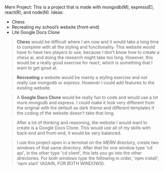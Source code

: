 Mern Project:
This is a project that is made with mongodb(M), express(E), react(R), and node(N).
Ideas:
<ul>
  <li>Chess</li>
  <li>Recreating my school’s website (front-end)</li>
  <li>Lite Google Docs Clone</li>
</ul>

><b>Chess</b> would be difficult where I am now and it would take a long time to complete with all the styling and functionality. This website would have to have two players to use, because I don’t know how to create a chess ai, and doing the research might take too long. However, this would be a really good exercise for react, which is something that I want to get good at.

><b>Recreating</b> a website would be mainly a styling exercise and not really use mongodb or express. However I could add features to the existing website.

>A <b>Google Docs Clone</b> would be really fun to code and would use a lot more mongodb and express. I could make it look very different from the original with the default as dark theme and different templates if the coding of the website doesn’t take that long.

>After a lot of thinking and reasoning, the website I would want to create is a Google Docs Clone. This would use all of my skills with back-end and front-end, it would be very balanced.

>I use this project open in a ternimal on the <i>MERN</i> directory, create two windows of that same directory. After that for one window type 'cd api', in the other type 'cd client', this lets you go into the other directories. For both windows type the following in order, 'npm install', 'npm start' (AGAIN, FOR BOTH WINDOWS).
